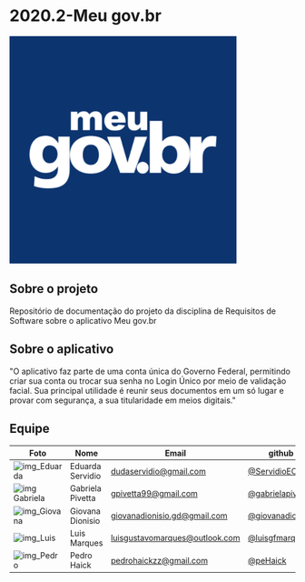 # 2020.2-Meu gov.br

<img alt = "img_equipe" src="/Images/logo.png" width = "400"/>

## Sobre o projeto

Repositório de documentação do projeto da disciplina de Requisitos de Software sobre o aplicativo Meu gov.br

## Sobre o aplicativo

"O aplicativo faz parte de uma conta única do Governo Federal, permitindo criar sua conta ou trocar sua senha no Login Único por meio de validação facial. Sua principal utilidade é reunir seus documentos em um só lugar e provar com segurança, a sua titularidade em meios digitais."

## Equipe

| Foto                                                                                                                                                  | Nome             | Email                          | github                                                 |
| ----------------------------------------------------------------------------------------------------------------------------------------------------- | ---------------- | ------------------------------ | ------------------------------------------------------ |
| <img alt = "img_Eduarda" src="https://avatars.githubusercontent.com/u/52542729?s=460&u=15c6d6d47b132e8a9292ff5cbc7bc74a0db052fa&v=4" width = "100"/>  | Eduarda Servidio | dudaservidio@gmail.com         | [@ServidioEC](https://github.com/ServidioEC)           |
| <img alt = "img Gabriela" src="https://avatars.githubusercontent.com/u/65376200?s=460&u=3c43e88ad7c04742fee378e4be059ea5a20eb767&v=4" width = "100"/> | Gabriela Pivetta | gpivetta99@gmail.com           | [@gabrielapivetta](https://github.com/gabrielapivetta) |
| <img alt = "img_Giovana" src="https://avatars.githubusercontent.com/u/54070461?s=460&u=2aa3c6398c506a830ea1927a03e4ed4a684c5492&v=4" width = "100"/>  | Giovana Dionisio | giovanadionisio.gd@gmail.com   | [@giovanadionisio](https://github.com/giovanadionisio) |
| <img alt = "img_Luis" src="https://avatars.githubusercontent.com/u/49294754?s=460&u=fce938231467f581c8e2724c580e23e102433cd7&v=4" width = "100"/>     | Luis Marques     | luisgustavomarques@outlook.com | [@luisgfmarques](https://github.com/luisgfmarques)     |
| <img alt = "img_Pedro" src="https://avatars.githubusercontent.com/u/57498006?s=460&u=ceb5e3f30b818f78f8a08d83b04da5e972ea8db3&v=4" width = "100"/>    | Pedro Haick      | pedrohaickzz@gmail.com         | [@peHaick](https://github.com/peHaick)                 |
